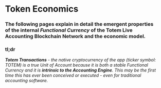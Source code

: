 

# Token Economics

<!-- ## Emergent Properties of TOTEM (Totem Transactions). -->

### The following pages explain in detail the emergent properties of the internal _Functional Currency_ of the Totem Live Accounting Blockchain Network and the economic model.

### **tl;dr**

_**Totem Transactions** - the native cryptocurrency of the app (ticker symbol: TOTEM) is a true Unit of Account because it is both a stable Functional Currency and it is **intrinsic to the Accounting Engine**. This may be the first time this has ever been conceived or executed - even for traditional accounting software._